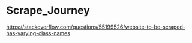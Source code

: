 # Scrape_Journey
https://stackoverflow.com/questions/55199526/website-to-be-scraped-has-varying-class-names
